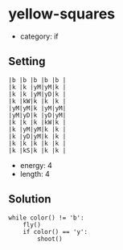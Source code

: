 # yellow-squares
- category: if

## Setting

```
|b |b |b |b |b |
|k |k |yM|yM|k |
|k |k |yM|yD|k |
|k |kW|k |k |k |
|yM|yM|k |yM|yM|
|yM|yD|k |yD|yM|
|k |k |k |kW|k |
|k |yM|yM|k |k |
|k |yD|yM|k |k |
|k |k |k |k |k |
|k |kS|k |k |k |
```
- energy: 4
- length: 4

## Solution

```
while color() != 'b':
    fly()
    if color() == 'y':
        shoot()
```
